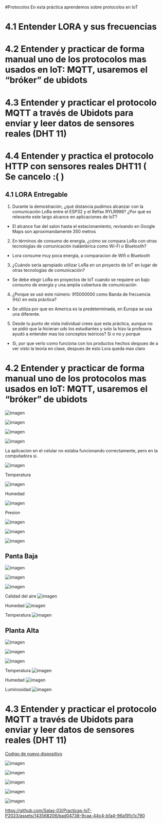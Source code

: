 #Protocolos
En esta práctica aprendemos sobre protocolos en IoT
# 4.1 Entender LORA y sus frecuencias
# 4.2 Entender y practicar de forma manual uno de los protocolos mas usados en IoT: MQTT, usaremos el “bróker” de ubidots
# 4.3 Entender y practicar el protocolo MQTT a través de Ubidots para enviar y leer datos de sensores reales (DHT 11)
# 4.4 Entender y practica el protocolo HTTP con sensores reales DHT11 ( Se cancelo :( )

## 4.1 LORA Entregable

1. Durante la demostración, ¿qué distancia pudimos alcanzar con la comunicación LoRa entre el ESP32
y el ReYax RYLR998? ¿Por qué es relevante este largo alcance en aplicaciones de IoT?
- El alcance fue del salon hasta el estacionamiento, revisando en Google Maps son aproximandamente 350 metros
2. En términos de consumo de energía, ¿cómo se compara LoRa con otras tecnologías de comunicación
inalámbrica como Wi-Fi o Bluetooth?
- Lora consume muy poca energia, a comparacion de Wifi o Bluetooth
3. ¿Cuándo sería apropiado utilizar LoRa en un proyecto de IoT en lugar de otras tecnologías de
comunicación?
- Se debe elegir LoRa en proyectos de IoT cuando se requiere un bajo consumo de energía y una amplia cobertura de comunicación
4. ¿Porque se usó este número: 915000000 como Banda de frecuencia (Hz) en esta práctica?
- Se utiliza por que en America es la predeterminada, en Europa se usa una diferente.
5. Desde tu punto de vista individual crees que esta práctica, aunque no se pidió que la hicieran uds los
estudiantes y solo la hizo la profesora ayudó a entender mas los conceptos teóricos? Si o no y porque
- Si, por que verlo como funciona con los productos hechos despues de a ver visto la teoria en clase, despues de esto Lora queda mas claro

# 4.2 Entender y practicar de forma manual uno de los protocolos mas usados en IoT: MQTT, usaremos el “bróker” de ubidots

![imagen](https://github.com/Salas-03/Practicas-IoT-P2023/assets/143568206/6a8cfcb7-fb49-4475-9ea0-20d3f750c2b0)

![imagen](https://github.com/Salas-03/Practicas-IoT-P2023/assets/143568206/54773ae2-9d4a-4d18-9905-66cbb2da3265)

![imagen](https://github.com/Salas-03/Practicas-IoT-P2023/assets/143568206/5bbf2bc6-f97e-47f6-816d-331f964d0b39)

![imagen](https://github.com/Salas-03/Practicas-IoT-P2023/assets/143568206/5e4e667a-b99d-49df-9ae8-dc01c7a76b99)

La aplicacion en el celular no estaba funcionando correctamente, pero en la computadora si.

![imagen](https://github.com/Salas-03/Practicas-IoT-P2023/assets/143568206/e3e0e713-b2c5-457a-a5c2-94ba7bc0a07f)

Temperatura

![imagen](https://github.com/Salas-03/Practicas-IoT-P2023/assets/143568206/6b3468f8-bbf5-4cec-be75-e4a66b6231c3)

Humedad

![imagen](https://github.com/Salas-03/Practicas-IoT-P2023/assets/143568206/e70203e5-0ff6-4e71-8ea1-3b4ec994d522)

Presion

![imagen](https://github.com/Salas-03/Practicas-IoT-P2023/assets/143568206/98f28d67-9206-4466-9dd7-2b7d3bb129f7)

![imagen](https://github.com/Salas-03/Practicas-IoT-P2023/assets/143568206/675e9213-0c3f-4c46-95a0-7824b3a98a35)

![imagen](https://github.com/Salas-03/Practicas-IoT-P2023/assets/143568206/8909720e-c195-437d-b006-789583e8c359)


## Panta Baja
![imagen](https://github.com/Salas-03/Practicas-IoT-P2023/assets/143568206/28affd3e-7ac2-4c43-8545-ac53c9712519)

![imagen](https://github.com/Salas-03/Practicas-IoT-P2023/assets/143568206/5a33a28b-dc08-4d67-9e98-2368aba5f4c1)

![imagen](https://github.com/Salas-03/Practicas-IoT-P2023/assets/143568206/369d6b79-53c0-4d30-bdb8-abbbe1b1eb17)

Calidad del aire
![imagen](https://github.com/Salas-03/Practicas-IoT-P2023/assets/143568206/69756bf6-554d-4dc2-9ad6-31fa69b639be)

Humedad
![imagen](https://github.com/Salas-03/Practicas-IoT-P2023/assets/143568206/5ff1a4eb-3e09-4171-8c14-105e79cdbe3f)

Temperatura
![imagen](https://github.com/Salas-03/Practicas-IoT-P2023/assets/143568206/5550cda5-6911-46af-8e51-1085571958c3)

## Planta Alta

![imagen](https://github.com/Salas-03/Practicas-IoT-P2023/assets/143568206/9cee62b7-ab60-498b-b719-3c28c1bfd4c4)

![imagen](https://github.com/Salas-03/Practicas-IoT-P2023/assets/143568206/0785ac17-3d7b-495b-bd84-4b287dbbccff)

![imagen](https://github.com/Salas-03/Practicas-IoT-P2023/assets/143568206/f1cdc8b3-489e-4945-8a7d-093c52e10d6b)

Temperatura
![imagen](https://github.com/Salas-03/Practicas-IoT-P2023/assets/143568206/382611fe-6926-4ab2-873b-ed865a90985e)

Humedad
![imagen](https://github.com/Salas-03/Practicas-IoT-P2023/assets/143568206/0ced3517-0715-4ae8-afa9-f90874e25d3b)

Luminosidad
![imagen](https://github.com/Salas-03/Practicas-IoT-P2023/assets/143568206/bdfaa3e8-f26e-4021-a30d-fb9bac745fa2)

# 4.3 Entender y practicar el protocolo MQTT a través de Ubidots para enviar y leer datos de sensores reales (DHT 11)

[Codigo de nuevo dispositivo](CodigoCreacionDevice.ino)

![imagen](https://github.com/Salas-03/Practicas-IoT-P2023/assets/143568206/42f55ff0-b108-405f-b22c-d255f576facc)

![imagen](https://github.com/Salas-03/Practicas-IoT-P2023/assets/143568206/82c8a2b0-7efa-416a-91a6-92d4736a1dde)

![imagen](https://github.com/Salas-03/Practicas-IoT-P2023/assets/143568206/7b368b4d-2c75-426d-b877-b7927638c250)

![imagen](https://github.com/Salas-03/Practicas-IoT-P2023/assets/143568206/55c14642-7d7b-4d98-93dc-70e2d3928caa)

![imagen](https://github.com/Salas-03/Practicas-IoT-P2023/assets/143568206/8c873471-e63a-41ce-9d9a-23d8c4f4b1b1)

https://github.com/Salas-03/Practicas-IoT-P2023/assets/143568206/bad04738-9caa-44c4-bfa4-96a191c1c790






